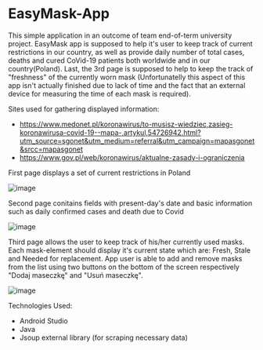 # EasyMask-App

This simple application in an outcome of team end-of-term university project. EasyMask app is supposed to help it's user to keep track of current restrictions in our country, as well as provide daily number of total cases, deaths and cured CoVid-19 patients both worldwide and in our country(Poland). Last, the 3rd page is supposed to help to keep the track of "freshness" of the currently worn mask (Unfortunatelly this aspect of this app isn't actually finished due to lack of time and the fact that an external device for measuring the time of each mask is required).   

Sites used for gathering displayed information:
- https://www.medonet.pl/koronawirus/to-musisz-wiedziec,zasieg-koronawirusa-covid-19--mapa-,artykul,54726942.html?utm_source=sgonet&utm_medium=referral&utm_campaign=mapasgonet&srcc=mapasgonet
- https://www.gov.pl/web/koronawirus/aktualne-zasady-i-ograniczenia

First page displays a set of current restrictions in Poland

![image](https://user-images.githubusercontent.com/73364581/113206753-2209eb80-9270-11eb-8aa9-bd038a0f860e.png)

Second page conitains fields with present-day's date and basic information such as daily confirmed cases and death due to Covid

![image](https://user-images.githubusercontent.com/73364581/113208104-b759af80-9271-11eb-8274-af396092842a.png)

Third page allows the user to keep track of his/her currently used masks. Each mask-element should display it's current state which are: Fresh, Stale and Needed for replacement. App user is able to add and remove masks from the list using two buttons on the bottom of the screen respectively "Dodaj maseczkę" and "Usuń maseczkę".

![image](https://user-images.githubusercontent.com/73364581/113208784-7e6e0a80-9272-11eb-9954-f602c30ea82b.png)

Technologies Used:
- Android Studio
- Java
- Jsoup external library (for scraping necessary data)

